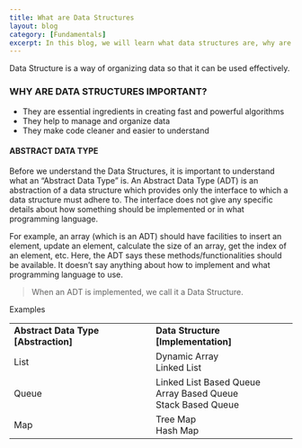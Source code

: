 ```yaml
---
title: What are Data Structures
layout: blog
category: [Fundamentals]
excerpt: In this blog, we will learn what data structures are, why are they important and the various types of data structures.
---
```


Data Structure is a way of organizing data so that it can be used effectively.

### WHY ARE DATA STRUCTURES IMPORTANT?

- They are essential ingredients in creating fast and powerful algorithms
- They help to manage and organize data
- They make code cleaner and easier to understand

#### ABSTRACT DATA TYPE

Before we understand the Data Structures, it is important to understand what an “Abstract Data Type” is. An Abstract Data Type (ADT) is an abstraction of a data structure which provides only the interface to which a data structure must adhere to. The interface does not give any specific details about how something should be implemented or in what programming language.

For example, an array (which is an ADT) should have facilities to insert an element, update an element, calculate the size of an array, get the index of an element, etc. Here, the ADT says these methods/functionalities should be available. It doesn’t say anything about how to implement and what programming language to use.

> When an ADT is implemented, we call it a Data Structure.

Examples

<table><tbody><tr><td><strong>Abstract Data Type [Abstraction]</strong></td><td><strong>Data Structure [Implementation]</strong></td></tr><tr><td>List</td><td>Dynamic Array <br>Linked List </td></tr><tr><td>Queue</td><td>Linked List Based Queue <br>Array Based Queue <br>Stack Based Queue </td></tr><tr><td>Map</td><td>Tree Map<br>Hash Map </td></tr></tbody></table>
